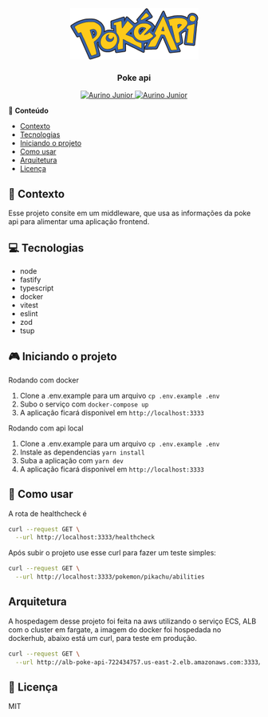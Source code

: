 <div align="center">
  <img src="https://raw.githubusercontent.com/PokeAPI/media/master/logo/pokeapi_256.png">
  <h3>Poke api</h3>
</div>

<p align="center">
   <a href="https://www.instagram.com/aurigod97/">
      <img alt="Aurino Junior" src="https://img.shields.io/badge/-aurigod97-0390fc?style=flat&logo=Instagram&logoColor=white&color=blue" />
   </a>
    <a href="https://www.linkedin.com/in/aurino-junior-7718a4158/">
      <img alt="Aurino Junior" src="https://img.shields.io/badge/-Aurino%20Junior-0390fc?style=flat&logo=Linkedin&logoColor=white&color=blue" />
   </a>
</p>

📍 **Conteúdo**

- [Contexto](#blue_book-contexto)
- [Tecnologias](#computer-tecnologias)
- [Iniciando o projeto](#video_game-iniciando-o-projeto)
- [Como usar](#beers-como-usar)
- [Arquitetura](#arquitetura)
- [Licença](#page_with_curl-licença)

## :blue_book: Contexto

Esse projeto consite em um middleware, que usa as informações da poke api para alimentar uma aplicação frontend.

## :computer: Tecnologias

- node
- fastify
- typescript
- docker
- vitest
- eslint
- zod
- tsup

## :video_game: Iniciando o projeto

Rodando com docker

1. Clone a .env.example para um arquivo `cp .env.example .env`
2. Subo o serviço com `docker-compose up`
3. A aplicação ficará disponivel em `http://localhost:3333`

Rodando com api local

1. Clone a .env.example para um arquivo `cp .env.example .env`
2. Instale as dependencias `yarn install`
3. Suba a aplicação com `yarn dev`
4. A aplicação ficará disponivel em `http://localhost:3333`

## :beers: Como usar

A rota de healthcheck é

```bash
curl --request GET \
  --url http://localhost:3333/healthcheck
```

Após subir o projeto use esse curl para fazer um teste simples:

```bash
curl --request GET \
  --url http://localhost:3333/pokemon/pikachu/abilities
```

## Arquitetura

A hospedagem desse projeto foi feita na aws utilizando o serviço ECS, ALB com o cluster em fargate, a imagem do docker foi hospedada no dockerhub, abaixo está um curl, para teste em produção.

```bash
curl --request GET \
  --url http://alb-poke-api-722434757.us-east-2.elb.amazonaws.com:3333/healthcheck
```

## :page_with_curl: Licença

MIT
